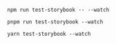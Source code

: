 ```shell renderer="common" language="js" packageManager="npm"
npm run test-storybook -- --watch
```

```shell renderer="common" language="js" packageManager="pnpm"
pnpm run test-storybook --watch
```

```shell renderer="common" language="js" packageManager="yarn"
yarn test-storybook --watch
```

